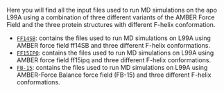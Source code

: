  Here you will find all the input files used to run MD simulations on the apo L99A using a combination of three different variants of the AMBER Force Field and the three protein structures with different F-helix conformation.

- [`FF14SB`](FF14SB): contains the files used to run MD simulations on L99A using AMBER force field ff14SB and three different F-helix conformations.
- [`FF15IPQ`](FF15IPQ): contains the files used to run MD simulations on L99A using AMBER force field ff15ipq and three different F-helix conformations.
- [`FB-15`](FB-15): contains the files used to run MD simulations on L99A using AMBER-Force Balance force field (FB-15) and three different F-helix conformations.
